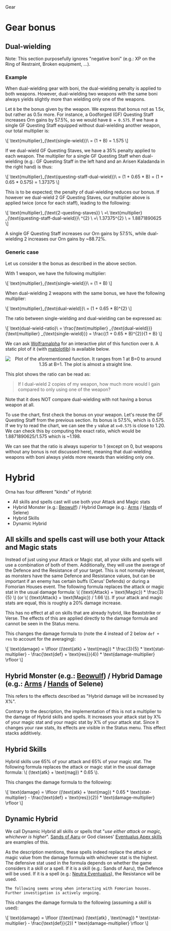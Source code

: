 <div class="title">Gear</div>

# Gear bonus
## Dual-wielding
Note: This section purposefully ignores "negative boni" (e.g.: XP on the Ring of Restraint, Broken equipment, ...).

### Example
When dual-wielding gear with boni, the dual-wielding penalty is applied to both weapons.
However, dual-wielding two weapons with the same boni always yields slightly more than wielding only one of the weapons.

Let `B` be the bonus given by the weapon.
We express that bonus not as 1.5x, but rather as 0.5x more.
For instance, a Godforged (GF) Questing Staff increases Orn gains by 57.5%, so we would have `B = 0.575`.
If we have a single GF Questing Staff equipped without dual-wielding another weapon, our total multiplier is:

\\[ \text{multiplier}_{\text{single-wield}}\ = (1 + B) = 1.575 \\]

If we dual-wield GF Questing Staves, we have a 35% penalty applied to each weapon.
The multiplier for a single GF Questing Staff when dual-wielding (e.g.: GF Questing Staff in the left hand and an Arisen Kaladanda in the right hand) is thus:

\\[ \text{multiplier}_{\text{questing-staff-dual-wield}}\ = (1 + 0.65 * B) = (1 + 0.65 * 0.575) = 1.37375 \\]

This is to be expected; the penalty of dual-wielding reduces our bonus.
If however we dual-wield 2 GF Questing Staves, our multiplier above is applied twice (once for each staff), leading to the following:

\\[ \text{multiplier}_{\text{2-questing-staves}} \\
    =\ \text{multiplier} _{\text{questing-staff-dual-wield}}\ ^{2}  \\
    =\ 1.37375^{2} \\
    = 1.8871890625 \\]

A single GF Questing Staff increases our Orn gains by 57.5%, while dual-wielding 2 increases our Orn gains by ~88.72%.

### Generic case
Let us consider `B` the bonus as described in the above section.

With 1 weapon, we have the following multiplier:

\\[ \text{multiplier}_{\text{single-wield}}\ = (1 + B) \\]

When dual-wielding 2 weapons with the same bonus, we have the following multiplier:

\\[ \text{multiplier}_{\text{dual-wield}}\ = (1 + 0.65 * B)^{2} \\]

The ratio between single-wielding and dual-wielding can be expressed as:

\\[ \text{dual-wield-ratio}\ 
    = \frac{\text{multiplier} _{\text{dual-wield}}}{\text{multiplier} _{\text{single-wield}}}
    = \frac{(1 + 0.65 * B)^{2}}{1 + B} \\]

We can ask [Wolframalpha](https://www.wolframalpha.com/input?i=%281%2B%280.65x%29%29*%281%2B%280.65x%29%29%2F%281%2Bx%29%2C+x+in+%5B0%2C+1%5D) for an interactive plot of this function over `B`.
A static plot of it (with [matplotlib](./Annexes.md#gear-boni-dual-wield-plot)) is available below.

<center>
<img alt="Plot of the aforementioned function. It ranges from 1 at B=0 to around 1.35 at B=1. The plot is almost a straight line. " src="/img/boni_dual_wield_ratio_plot.svg" />
</center>

This plot shows the ratio can be read as:

> If I dual-wield 2 copies of my weapon, how much more would I gain compared to only using one of the weapon?

Note that it does NOT compare dual-wielding with not having a bonus weapon at all.

To use the chart, first check the bonus on your weapon.
Let's reuse the GF Questing Staff from the previous section.
Its bonus is 57.5%, which is 0.575.
If we try to read the chart, we can see the `y` value at `x=0.575` is close to 1.20.
We can check this by computing the exact ratio, which would be 1.8871890625/1.575 which is ~1.198.

We can see that the ratio is always superior to 1 (except on 0, but weapons without any bonus is not discussed here), meaning that dual-wielding weapons with boni always yields more rewards than wielding only one.

# Hybrid
Orna has four different "kinds" of Hybrid:
- All skills and spells cast will use both your Attack and Magic stats
- Hybrid Monster (e.g.: [Beowulf](https://playorna.com/codex/classes/57/)) / Hybrid Damage (e.g.: [Arms](https://playorna.com/codex/items/arms-of-selene/) / [Hands](https://playorna.com/codex/items/steady-hands-of-selene/) of Selene)
- Hybrid Skills
- Dynamic Hybrid

## All skills and spells cast will use both your Attack and Magic stats
Instead of just using your Attack or Magic stat, all your skills and spells will use a combination of both of them.
Additionally, they will use the average of the Defence and the Resistance of your target.
This is not normally relevant, as monsters have the same Defence and Resistance values, but can be important if an enemy has certain buffs (Cerus' Defends) or during a Fomorian Houses event.
The following formula replaces the attack or magic stat in the usual damage formula: \\( (\text{Attack} + \text{Magic}) * \frac{3}{5} \\) (or \\( (\text{Attack} + \text{Magic}) / 1.66 \\)).
If your attack and magic stats are equal, this is roughly a 20% damage increase.

This has no effect at all on skills that are already hybrid, like Beaststrike or Verse.
The effects of this are applied directly to the damage formula and cannot be seen in the Status menu.

This changes the damage formula to (note the 4 instead of 2 below `def + res` to account for the averaging):

\\[
    \text{damage} = \lfloor ((\text{atk} + \text{mag}) * \frac{3}{5} * \text{stat-multiplier} - \frac{\text{def} + \text{res}}{4}) * \text{damage-multiplier} \rfloor
\\]

## Hybrid Monster (e.g.: [Beowulf](https://playorna.com/codex/classes/57/)) / Hybrid Damage (e.g.: [Arms](https://playorna.com/codex/items/arms-of-selene/) / [Hands](https://playorna.com/codex/items/steady-hands-of-selene/) of Selene)
This refers to the effects described as "Hybrid damage will be increased by X%".

Contrary to the description, the implementation of this is not a multiplier to the damage of Hybrid skills and spells.
It increases your attack stat by X% of your magic stat and your magic stat by X% of your attack stat.
Since it changes your raw stats, its effects are visible in the Status menu.
This effect stacks additively.

## Hybrid Skills
Hybrid skills use 65% of your attack and 65% of your magic stat.
The following formula replaces the attack or magic stat in the usual damage formula: \\( (\text{atk} + \text{mag}) * 0.65 \\).

This changes the damage formula to the following:

\\[
    \text{damage} = \lfloor ((\text{atk} + \text{mag}) * 0.65 * \text{stat-multiplier} - \frac{\text{def} + \text{res}}{2}) * \text{damage-multiplier} \rfloor
\\]

## Dynamic Hybrid
We call Dynamic Hybrid all skills or spells that "*use either attack or magic, whichever is higher*".
[Sands of Aaru](https://playorna.com/codex/spells/sands-of-aaru/) or God classes' [Eventualus Apex skills](https://playorna.com/codex/spells/?q=eventualus) are examples of this.

As the description mentions, these spells indeed replace the attack or magic value from the damage formula with whichever stat is the highest.
The defensive stat used in the formula depends on whether the game considers it a skill or a spell.
If it is a skill (e.g.: Sands of Aaru), the Defence will be used.
If it is a spell (e.g.: [Neutra Eventualus](https://playorna.com/codex/spells/neutra-eventualus/)), the Resistance will be used.

```admonish warning
The following seems wrong when interacting with Fomorian houses.
Further investigation is actively ongoing.
```

This changes the damage formula to the following (assuming a *skill* is used):

\\[
    \text{damage} = \lfloor ((\text{max} (\text{atk} , \text{mag})  * \text{stat-multiplier} - \frac{\text{def}}{2}) * \text{damage-multiplier} \rfloor
\\]
